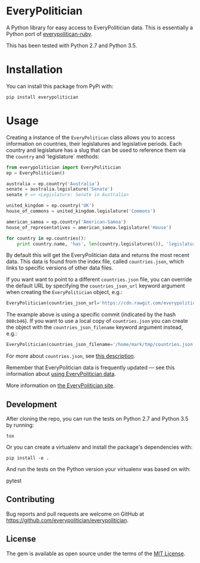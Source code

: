 # EveryPolitician

A Python library for easy access to EveryPolitician data. This
is essentially a Python port of
[everypolitican-ruby](https://github.com/everypolitician/everypolitician-ruby).

This has been tested with Python 2.7 and Python 3.5.

# Installation

You can install this package from PyPi with:

    pip install everypolitician

# Usage

Creating a instance of the `EveryPolitican` class allows you to
access information on countries, their legislatures and
legislative periods.  Each country and legislature has a slug
that can be used to reference them via the `country` and
'legislature` methods:

```python
from everypolitician import EveryPolitician
ep = EveryPolitician()

australia = ep.country('Australia')
senate = australia.legislature('Senate')
senate # => <Legislature: Senate in Australia>

united_kingdom = ep.country('UK')
house_of_commons = united_kingdom.legislature('Commons')

american_samoa = ep.country('American-Samoa')
house_of_representatives = american_samoa.legislature('House')

for country in ep.countries():
    print country.name, 'has', len(country.legislatures()), 'legislatures'
```

By default this will get the EveryPolitician data and returns
the most recent data. This data is found from the index file,
called `countries.json`, which links to specific versions of
other data files.

If you want want to point to a different `countries.json` file,
you can override the default URL by specifying the
`countries_json_url` keyword argument when creating the
`EveryPolitician` object, e.g.:

```python
EveryPolitician(countries_json_url='https://cdn.rawgit.com/everypolitician/everypolitician-data/080cb46/countries.json')
```

The example above is using a specific commit (indicated by the
hash `080cb46`).  If you want to use a local copy of
`countries.json` you can create the object with the
`countries_json_filename` keyword argument instead, e.g.:

```python
EveryPolitician(countries_json_filename='/home/mark/tmp/countries.json')
```

For more about `countries.json`, see
[this description](http://docs.everypolitician.org/repo_structure.html).

Remember that EveryPolitician data is frequently updated — see
this information about
[using EveryPolitician data](http://docs.everypolitician.org/use_the_data.html).

More information on
[the EveryPolitician site](http://docs.everypolitician.org/).

## Development

After cloning the repo, you can run the tests on Python 2.7 and
Python 3.5 by running:

    tox

Or you can create a virtualenv and install the package's
dependencies with:

    pip install -e .

And run the tests on the Python version your virtualenv was
based on with:

   pytest

## Contributing

Bug reports and pull requests are welcome on GitHub at
https://github.com/everypolitician/everypolitician.

## License

The gem is available as open source under the terms of the
[MIT License](http://opensource.org/licenses/MIT).
